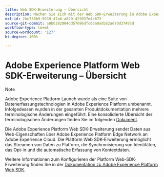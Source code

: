 ```yaml
---
title: Web SDK-Erweiterung – Übersicht
description: Machen Sie sich mit der Web SDK-Erweiterung in Adobe Experience Platform vertraut.
exl-id: 2bc738b9-5939-47a6-a829-429937e4c673
source-git-commit: a8b0282004dd57096dfc63a9adb82ad70d37495d
workflow-type: tm+mt
source-wordcount: '127'
ht-degree: 100%

---
```


# Adobe Experience Platform Web SDK-Erweiterung – Übersicht

>[!NOTE]
>
>Adobe Experience Platform Launch wurde als eine Suite von Datenerfassungstechnologien in Adobe Experience Platform umbenannt. Infolgedessen wurden in der gesamten Produktdokumentation mehrere terminologische Änderungen eingeführt. Eine konsolidierte Übersicht der terminologischen Änderungen finden Sie im folgenden [Dokument](../../../term-updates.md).

Die Adobe Experience Platform Web SDK-Erweiterung sendet Daten aus Web-Eigenschaften über Adobe Experience Platform Edge Network an Adobe Experience Cloud. Die Platform Web SDK-Erweiterung ermöglicht das Streamen von Daten zu Platform, die Synchronisierung von Identitäten, das Opt-in und die automatische Erfassung von Kontextdaten.

Weitere Informationen zum Konfigurieren der Platform Web-SDK-Erweiterung finden Sie in der [Dokumentation zu Adobe Experience Platform Web SDK](../../../../edge/extension/web-sdk-extension-configuration.md).

